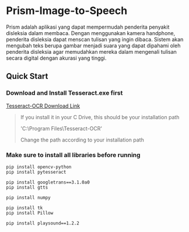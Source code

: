 # Prism-Image-to-Speech

Prism adalah aplikasi yang dapat mempermudah penderita penyakit disleksia dalam membaca. Dengan menggunakan kamera handphone, penderita disleksia dapat menscan tulisan yang ingin dibaca. Sistem akan mengubah teks berupa gambar menjadi suara yang dapat dipahami oleh penderita disleksia agar memudahkan mereka dalam mengenali tulisan secara digital dengan akurasi yang tinggi.



<!-- https://github.com/UB-Mannheim/tesseract/wiki -->

## Quick Start
### Download and Install Tesseract.exe first

[Tesseract-OCR Download Link](https://github.com/Nielioo/Prism-Image-to-Speech/blob/master/Tesseract.exe%20Download/tesseract-ocr-w64-setup-v5.1.0.20220510.exe)

> If you install it in your C Drive, this should be your installation path
> 
> 'C:\\Program Files\\Tesseract-OCR'
> 
> Change the path according to your installation path

### Make sure to install all libraries before running
```
pip install opencv-python
pip install pytesseract

pip install googletrans==3.1.0a0
pip install gtts

pip install numpy

pip install tk
pip install Pillow

pip install playsound==1.2.2
```
